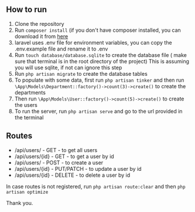

## How to run

1. Clone the repository
2. Run `composer install` (if you don't have composer installed, you can download it from [here](https://getcomposer.org/download/)
3. laravel uses .env file for environment variables, you can copy the .env.example file and rename it to .env
4. Run `touch database/database.sqlite` to create the database file ( make sure that terminal is in the root directory of the project) This is assuming you will use sqlite, if not can ignore this step
5. Run `php artisan migrate` to create the database tables
6. To populate with some data, first run `php artisan tinker` and then run `\App\Models\Department::factory()->count(3)->create()` to create the departments
7. Then run `\App\Models\User::factory()->count(5)->create()` to create the users
8. To run the server, run `php artisan serve` and go to the url provided in the terminal

## Routes
- /api/users/ - GET - to get all users
- /api/users/{id} - GET - to get a user by id
- /api/users/ - POST - to create a user
- /api/users/{id} - PUT/PATCH - to update a user by id
- /api/users/{id} - DELETE - to delete a user by id

In case routes is not registered, run `php artisan route:clear` and then `php artisan optimize`

Thank you.
